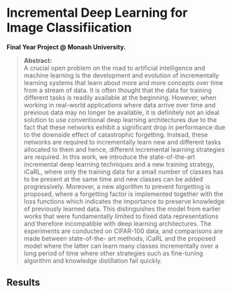# Incremental Deep Learning for Image Classifiication
**Final Year Project @ Monash University.**
>**Abstract:**<br>
A crucial open problem on the road to artificial intelligence and machine learning is the development and evolution of incrementally learning systems that learn about more and more concepts over time from a stream of data. It is often thought that the data for training different tasks is readily available at the beginning. However, when working in real-world applications where data arrive over time and previous data may no longer be available, it is definitely not an ideal solution to use conventional deep learning architectures due to the fact that these networks exhibit a significant drop in performance due to the downside effect of catastrophic forgetting. Instead, these networks are required to incrementally learn new and different tasks allocated to them and hence, different incremental learning strategies are required. In this work, we introduce the state-of-the-art incremental deep learning techniques and a new training strategy, iCaRL, where only the training data for a small number of classes has to be present at the same time and new classes can be added progressively. Moreover, a new algorithm to prevent forgetting is proposed, where a forgetting factor is implemented together with the loss functions which indicates the importance to preserve knowledge of previously learned data. This distinguishes the model from earlier works that were fundamentally limited to fixed data representations and therefore incompatible with deep learning architectures. The experiments are conducted on CIFAR-100 data, and comparisons are made between state-of-the-
art methods, iCaRL and the proposed model where the latter can learn many classes incrementally over a long period of time where other strategies such as fine-tuning algorithm
and knowledge distillation fail quickly.

## Results
